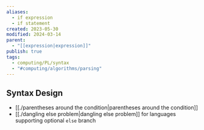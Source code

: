 ```yaml
---
aliases:
  - if expression
  - if statement
created: 2023-05-30
modified: 2024-03-14
parent:
  - "[[expression|expression]]"
publish: true
tags:
  - computing/PL/syntax
  - "#computing/algorithms/parsing"
---
```

## Syntax Design
- [[./parentheses around the condition|parentheses around the condition]]
- [[./dangling else problem|dangling else problem]] for languages supporting optional `else` branch